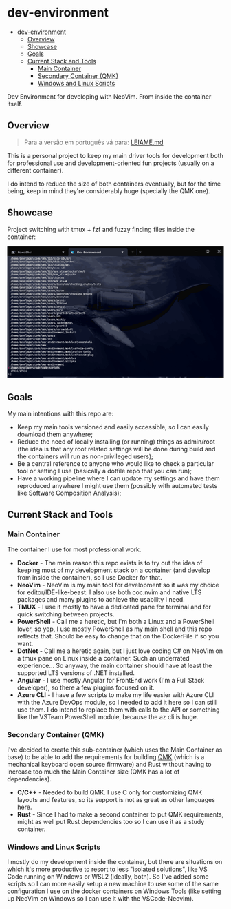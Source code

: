 # dev-environment

- [dev-environment](#dev-environment)
  - [Overview](#overview)
  - [Showcase](#showcase)
  - [Goals](#goals)
  - [Current Stack and Tools](#current-stack-and-tools)
    - [Main Container](#main-container)
    - [Secondary Container (QMK)](#secondary-container-qmk)
    - [Windows and Linux Scripts](#windows-and-linux-scripts)

Dev Environment for developing with NeoVim. From inside the container itself.

## Overview

> Para a versão em português vá para: [LEIAME.md](LEIAME.md)

This is a personal project to keep my main driver tools for development both for professional use and development-oriented fun projects (usually on a different container).

I do intend to reduce the size of both containers eventually, but for the time being, keep in mind they're considerably huge (specially the QMK one).

## Showcase

Project switching with tmux + fzf and fuzzy finding files inside the container:

![alt text](https://raw.githubusercontent.com/thomazmoura/image-samples/master/dev-environment/tmux_workflow.gif "Gif showing some features of the dev-environment container")

## Goals

My main intentions with this repo are:

  * Keep my main tools versioned and easily accessible, so I can easily download them anywhere;
  * Reduce the need of locally installing (or running) things as admin/root (the idea is that any root related settings will be done during build and the containers will run as non-privileged users);
  * Be a central reference to anyone who would like to check a particular tool or setting I use (basically a dotfile repo that you can run);
  * Have a working pipeline where I can update my settings and have them reproduced anywhere I might use them (possibly with automated tests like Software Composition Analysis);

## Current Stack and Tools

### Main Container

The container I use for most professional work.

* **Docker** - The main reason this repo exists is to try out the idea of keeping most of my development stack on a container (and develop from inside the container), so I use Docker for that.
* **NeoVim** - NeoVim is my main tool for development so it was my choice for editor/IDE-like-beast. I also use both coc.nvim and native LTS packages and many plugins to achieve the usability I need.
* **TMUX** - I use it mostly to have a dedicated pane for terminal and for quick switching between projects.
* **PowerShell** - Call me a heretic, but I'm both a Linux and a PowerShell lover, so yep, I use mostly PowerShell as my main shell and this repo reflects that. Should be easy to change that on the DockerFile if so you want.
* **DotNet** - Call me a heretic again, but I just love coding C# on NeoVim on a tmux pane on Linux inside a container. Such an underrated experience... So anyway, the main container should have at least the supported LTS versions of .NET installed.
* **Angular** - I use mostly Angular for FrontEnd work (I'm a Full Stack developer), so there a few plugins focused on it.
* **Azure CLI** - I have a few scripts to make my life easier with Azure CLI with the Azure DevOps module, so I needed to add it here so I can still use them. I do intend to replace them with calls to the API or something like the VSTeam PowerShell module, because the az cli is huge.

### Secondary Container (QMK)

I've decided to create this sub-container (which uses the Main Container as base) to be able to add the requirements for building [QMK](https://github.com/qmk/qmk_firmware) (which is a mechanical keyboard open source firmware) and Rust without having to increase too much the Main Container size (QMK has a lot of dependencies).

* **C/C++** - Needed to build QMK. I use C only for customizing QMK layouts and features, so its support is not as great as other languages here.
* **Rust** - Since I had to make a second container to put QMK requirements, might as well put Rust dependencies too so I can use it as a study container.

### Windows and Linux Scripts

I mostly do my development inside the container, but there are situations on which it's more productive to resort to less "isolated solutions", like VS Code running on Windows or WSL2 (ideally, both). So I've added some scripts so I can more easily setup a new machine to use some of the same configuration I use on the docker containers on Windows Tools (like setting up NeoVim on Windows so I can use it with the VSCode-Neovim).
